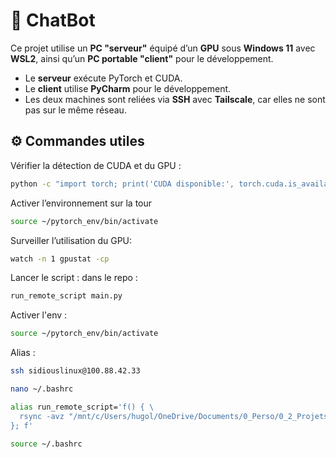 # 🤖 ChatBot

Ce projet utilise un **PC "serveur"** équipé d’un **GPU** sous **Windows 11** avec **WSL2**, ainsi qu’un **PC portable "client"** pour le développement.

- Le **serveur** exécute PyTorch et CUDA.  
- Le **client** utilise **PyCharm** pour le développement.  
- Les deux machines sont reliées via **SSH** avec **Tailscale**, car elles ne sont pas sur le même réseau.

## ⚙️ Commandes utiles

Vérifier la détection de CUDA et du GPU :
```bash
python -c "import torch; print('CUDA disponible:', torch.cuda.is_available(), 'Nom du GPU:', torch.cuda.get_device_name(0) if torch.cuda.is_available() else 'Aucun GPU')"
```

Activer l’environnement sur la tour
```bash
source ~/pytorch_env/bin/activate
```

Surveiller l’utilisation du GPU:
```bash
watch -n 1 gpustat -cp
```

Lancer le script : dans le repo : 
```bash
run_remote_script main.py
```
Activer l'env :
```bash
source ~/pytorch_env/bin/activate
```

Alias :
```bash
ssh sidiouslinux@100.88.42.33

nano ~/.bashrc

alias run_remote_script='f() { \
  rsync -avz "/mnt/c/Users/hugol/OneDrive/Documents/0_Perso/0_2_Projets_perso/ChatBot/scripts/" sidiouslinux@100.88.42.33:~/projects/pytorch_projects/scrip>  ssh sidiouslinux@100.88.42.33 "cd ~/projects/pytorch_projects && ./run.sh scripts/$1"; \
}; f'

source ~/.bashrc
```